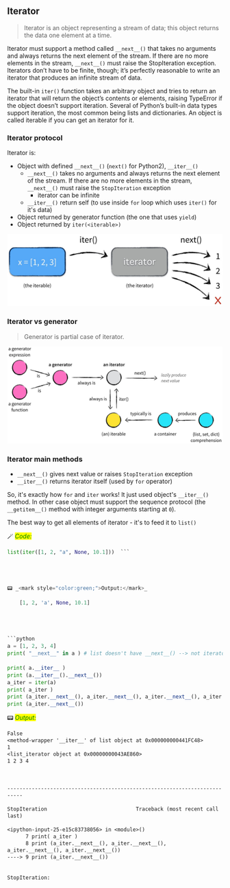 ## Iterator

> Iterator is an object representing a stream of data; this object returns the data one element at a time.

Iterator must support a method called `__next__()` that takes no arguments and always returns the next element of the stream. If there are no more elements in the stream, `__next__()` must raise the StopIteration exception. Iterators don’t have to be finite, though; it’s perfectly reasonable to write an iterator that produces an infinite stream of data.

The built-in `iter()` function takes an arbitrary object and tries to return an iterator that will return the object’s contents or elements, raising TypeError if the object doesn’t support iteration. Several of Python’s built-in data types support iteration, the most common being lists and dictionaries. An object is called iterable if you can get an iterator for it.


### Iterator protocol
 
Iterator is:
* Object with defined `__next__()` (`next()` for Python2), `__iter__()`
    * `__next__()` takes no arguments and always returns the next element of the stream. If there are no more elements in the stream, `__next__()` must raise the `StopIteration` exception
        * iterator can be infinite
    * `__iter__()` return self (to use inside `for` loop which uses `iter()` for it's data)
* Object returned by generator function (the one that uses `yield`)
* Object returned by `iter(<iterable>)`

<center>
<img src="../images/tr_05_02.jpg" style="align: center">
</center>

### Iterator vs generator

> Generator is partial case of iterator.

<center>
<img src="../images/tr_05_03.jpg" style="align: center">
</center>


### Iterator main methods

* `__next__()` gives next value or raises `StopIteration` exception
* `__iter__()` returns iterator itself (used by `for` operator)
 
So, it's exactly how `for` and `iter` works! It just used object's `__iter__()` method. In other case object must support the sequence protocol (the `__getitem__()` method with integer arguments starting at `0`).

The best way to get all elements of iterator - it's to feed it to `list()`


🪄 _<mark style="color:green;">Code:</mark>_

```python
list(iter([1, 2, "a", None, 10.1]))  ```




📟 _<mark style="color:green;">Output:</mark>_

    [1, 2, 'a', None, 10.1]




```python
a = [1, 2, 3, 4]
print( "__next__" in a ) # list doesn't have __next__() --> not iterator! just iterable

print( a.__iter__ )
print (a.__iter__().__next__())
a_iter = iter(a)
print( a_iter )
print (a_iter.__next__(), a_iter.__next__(), a_iter.__next__(), a_iter.__next__())
print (a_iter.__next__())
```

📟 _<mark style="color:green;">Output:</mark>_

    False
    <method-wrapper '__iter__' of list object at 0x000000000441FC48>
    1
    <list_iterator object at 0x00000000043AE860>
    1 2 3 4



    ---------------------------------------------------------------------------

    StopIteration                             Traceback (most recent call last)

    <ipython-input-25-e15c83738056> in <module>()
          7 print( a_iter )
          8 print (a_iter.__next__(), a_iter.__next__(), a_iter.__next__(), a_iter.__next__())
    ----> 9 print (a_iter.__next__())
    

    StopIteration: